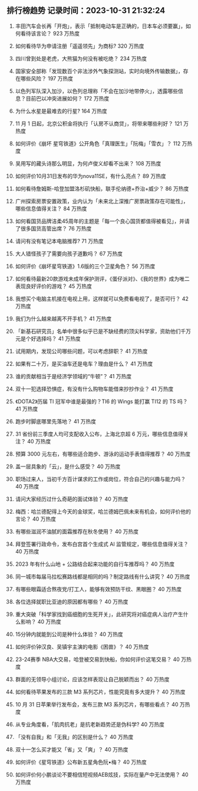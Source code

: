 
## 排行榜趋势 记录时间：2023-10-31 21:32:24
  
  1. 丰田汽车会长再「开炮」，表示「抵制电动车是正确的，日本车必须要赢」，如何看待该言论？ 923 万热度
    
  2. 如何看待华为申请注册「遥遥领先」为商标? 320 万热度
    
  3. 四川曾到处是老虎，大熊猫为何没有被吃绝？ 234 万热度
    
  4. 国家安全部称「发现数百个非法涉外气象探测站，实时向境外传输数据」，存在哪些风险？ 197 万热度
    
  5. 以色列军队深入加沙，以色列总理称「不会在加沙地带停火」，透露哪些信息？目前巴以冲突进展如何？ 172 万热度
    
  6. 为什么水星是最难去的行星? 164 万热度
    
  7. 11 月 1 日起，北京公积金将执行「认房不认商贷」，将带来哪些利好？ 121 万热度
    
  8. 如何评价《崩坏 星穹铁道》公开角色「真理医生」「阮梅」「雪衣」？ 112 万热度
    
  9. 吴用写的藏头诗那么明显，为何卢俊义却看不出来？ 108 万热度
    
  10. 如何评价10月31日发布的华为nova11SE，有什么亮点？ 89 万热度
    
  11. 如何看待詹姆斯-哈登加盟洛杉矶快船，联手伦纳德+乔治+威少？ 86 万热度
    
  12. 广州探索房票安置政策，业内认为「未来北上深推广房票政策存在可能性」，哪些信息值得关注？ 84 万热度
    
  13. 如何看国货品牌洁柔45周年的主题是「每一个良心国货都值得被看见」，并请了很多国货高管出席？ 76 万热度
    
  14. 请问有没有笔记本电脑推荐? 71 万热度
    
  15. 大人错怪孩子了需要向孩子道歉吗？ 67 万热度
    
  16. 如何评价《崩坏星穹铁道》1.6版的三个卫星角色？ 56 万热度
    
  17. 如何看待最新20款游戏未成年保护测评，《蛋仔派对》、《我的世界》成为唯二表现良好评价的游戏？ 45 万热度
    
  18. 我想买个电脑主机接在电视上用，这样就可以免费看电视了，是否可行？ 42 万热度
    
  19. 我们为什么越来越离不开手机？ 41 万热度
    
  20. 「新基石研究员」名单中很多似乎已是不缺经费的顶尖科学家，资助他们千万元是个好选择吗？ 41 万热度
    
  21. 试用期内，发现公司哪些问题，可以考虑辞职？ 41 万热度
    
  22. 如果有二十万，是买油车还是电车？理由是什么？ 41 万热度
    
  23. 谁的贡献相当于是经济学领域的“牛顿”？ 41 万热度
    
  24. 双十一犯选择恐惧症，有没有什么购物车能借来抄抄作业？ 41 万热度
    
  25. 《DOTA2》历届 TI 冠军中谁是最强的？TI6 的 Wings 能打赢 TI12 的 TS 吗？ 41 万热度
    
  26. 跑步时脚底哪里先落地？ 41 万热度
    
  27. 31 省份前三季度人均可支配收入公布，上海北京超 6 万元，哪些信息值得关注？ 40 万热度
    
  28. 预算 3000 元左右，有哪些适合跑步、游泳的运动手表值得推荐？ 40 万热度
    
  29. 盖一层具象的「云」，是什么感受？ 40 万热度
    
  30. 职场过来人，当初千方百计谋求的工作或岗位，符合自己的兴趣与能力吗？ 40 万热度
    
  31. 请问大家经历过什么奇葩的面试体验？ 40 万热度
    
  32. 梅西：哈兰德配得上今天的金球奖，哈兰德姆巴佩未来有机会，如何评价他的言论？ 40 万热度
    
  33. 有哪些滋润不油腻的面霜推荐在秋冬使用？ 40 万热度
    
  34. 拜登签署行政命令，发布白宫首个生成式 AI 监管规定，哪些信息值得关注？ 40 万热度
    
  35. 2023 年有什么山地 + 公路结合起来功能的自行车推荐吗？ 40 万热度
    
  36. 同一城市每届马拉松赛路线都是相同的吗？制定路线有什么讲究？ 40 万热度
    
  37. 有哪些眼霜适合熬夜党/打工人，能够有效预防干纹、黑眼圈？ 40 万热度
    
  38. 各位选择就职比亚迪的原因都有哪些？ 40 万热度
    
  39. 重大突破「科学家找到癌细胞的生死开关」，此研究将对癌症病人治疗产生什么影响？ 40 万热度
    
  40. 15分钟内就能到公司是种什么体验？ 40 万热度
    
  41. 如何评价钟汉良、吴镇宇主演的电影《困兽》？ 40 万热度
    
  42. 23-24赛季 NBA大交易，哈登被交易到快船，你如何评价这笔交易？ 40 万热度
    
  43. 群面的无领导小组讨论，应该怎样表现让自己脱颖而出？ 40 万热度
    
  44. 如何看待苹果发布的三款 M3 系列芯片，性能究竟有多大提升？ 40 万热度
    
  45. 10 月 31 日苹果举行发布会，发布三款 M3 系列芯片，有哪些看点？ 40 万热度
    
  46. 从专业角度看，「肌肉抗老」是抗老新趋势还是伪科学? 40 万热度
    
  47. 「没有自我」和「无我」的区别是什么？ 40 万热度
    
  48. 双十一怎么买才能又「省」又「爽」？ 40 万热度
    
  49. 如何评价《星穹铁道》公布新五星角色阮•梅？ 40 万热度
    
  50. 如何评价何小鹏谈论不要相信短视频AEB炫技，实际在量产中无法使用？ 40 万热度
    